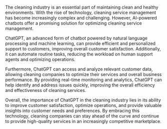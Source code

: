 
The cleaning industry is an essential part of maintaining clean and healthy environments. With the rise of technology, cleaning service management has become increasingly complex and challenging. However, AI-powered chatbots offer a promising solution for optimizing cleaning service management.

ChatGPT, an advanced form of chatbot powered by natural language processing and machine learning, can provide efficient and personalized support to customers, improving overall customer satisfaction. Additionally, it can automate routine tasks, reducing the workload on human support agents and optimizing operations.

Furthermore, ChatGPT can access and analyze relevant customer data, allowing cleaning companies to optimize their services and overall business performance. By providing real-time monitoring and analytics, ChatGPT can help identify and address issues quickly, improving the overall efficiency and effectiveness of cleaning services.

Overall, the importance of ChatGPT in the cleaning industry lies in its ability to improve customer satisfaction, optimize operations, and provide valuable insights into customer needs and preferences. By embracing this technology, cleaning companies can stay ahead of the curve and continue to provide high-quality services in an increasingly competitive marketplace.

